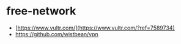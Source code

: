 # free-network

- [https://www.vultr.com/](https://www.vultr.com/?ref=7589734)
- https://github.com/wistbean/vpn
